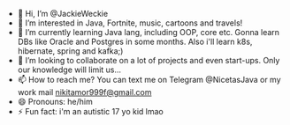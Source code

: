 - 👋 Hi, I’m @JackieWeckie
- 👀 I’m interested in Java, Fortnite, music, cartoons and travels!
- 🌱 I’m currently learning Java lang, including OOP, core etc. Gonna learn DBs like Oracle and Postgres in some months. Also i'll learn k8s, hibernate, spring and kafka;)
- 💞️ I’m looking to collaborate on a lot of projects and even start-ups. Only our knowledge will limit us...
- 📫 How to reach me? You can text me on Telegram @NicetasJava or my work mail nikitamor999f@gmail.com
- 😄 Pronouns: he/him
- ⚡ Fun fact: i'm an autistic 17 yo kid lmao

<!---
JackieWeckie/JackieWeckie is a ✨ special ✨ repository because its `README.md` (this file) appears on your GitHub profile.
You can click the Preview link to take a look at your changes.
--->
